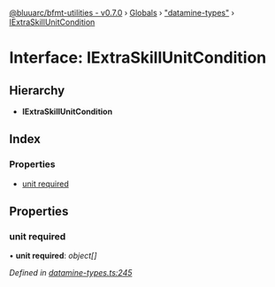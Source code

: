 [@bluuarc/bfmt-utilities - v0.7.0](../README.md) › [Globals](../globals.md) › ["datamine-types"](../modules/_datamine_types_.md) › [IExtraSkillUnitCondition](_datamine_types_.iextraskillunitcondition.md)

# Interface: IExtraSkillUnitCondition

## Hierarchy

* **IExtraSkillUnitCondition**

## Index

### Properties

* [unit required](_datamine_types_.iextraskillunitcondition.md#unit-required)

## Properties

###  unit required

• **unit required**: *object[]*

*Defined in [datamine-types.ts:245](https://github.com/BluuArc/bfmt-utilities/blob/master/src/datamine-types.ts#L245)*
